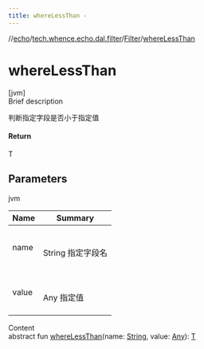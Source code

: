 ```yaml
---
title: whereLessThan -
---
```

//[echo](../../index.md)/[tech.whence.echo.dal.filter](../index.md)/[Filter](index.md)/[whereLessThan](where-less-than.md)



# whereLessThan  
[jvm]  
Brief description  


判断指定字段是否小于指定值



#### Return  


T



## Parameters  
  
jvm  
  
|  Name|  Summary| 
|---|---|
| name| <br><br>String 指定字段名<br><br>
| value| <br><br>Any 指定值<br><br>
  
  
Content  
abstract fun [whereLessThan](where-less-than.md)(name: [String](https://kotlinlang.org/api/latest/jvm/stdlib/kotlin/-string/index.html), value: [Any](https://kotlinlang.org/api/latest/jvm/stdlib/kotlin/-any/index.html)): [T](index.md)  



